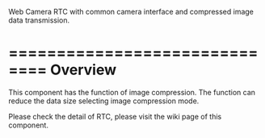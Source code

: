 Web Camera RTC with common camera interface and compressed image data transmission.

==============================
Overview
==============================
This component has the function of image compression.
The function can reduce the data size selecting image compression mode.

Please check the detail of RTC, please visit the wiki page of this component.
